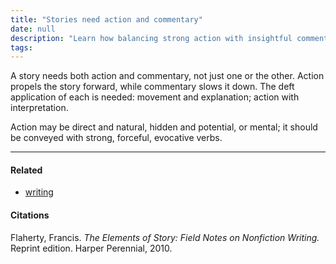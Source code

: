 ```yaml
---
title: "Stories need action and commentary"
date: null
description: "Learn how balancing strong action with insightful commentary can create compelling stories using vivid verbs and clear interpretation to engage readers effectively."
tags:
---
```


A story needs both action and commentary, not just one or the other. Action propels the story forward, while commentary slows it down. The deft application of each is needed: movement and explanation; action with interpretation.

Action may be direct and natural, hidden and potential, or mental; it should be conveyed with strong, forceful, evocative verbs.

---

#### Related

- [writing]()

#### Citations

Flaherty, Francis. _The Elements of Story: Field Notes on Nonfiction Writing._ Reprint edition. Harper Perennial, 2010.
